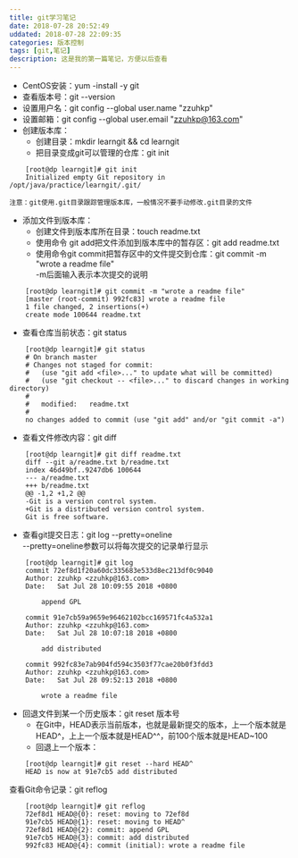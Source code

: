 ```yaml
---
title: git学习笔记
date: 2018-07-28 20:52:49
uddated: 2018-07-28 22:09:35
categories: 版本控制 
tags: [git,笔记] 
description: 这是我的第一篇笔记，方便以后查看
---
```


- CentOS安装：yum -install -y git
- 查看版本号：git --version
- 设置用户名：git config --global user.name "zzuhkp"
- 设置邮箱：git config --global user.email "zzuhkp@163.com"
- 创建版本库：
    - 创建目录：mkdir learngit && cd learngit
    - 把目录变成git可以管理的仓库：git init  

```
    [root@dp learngit]# git init  
    Initialized empty Git repository in /opt/java/practice/learngit/.git/
```
 
    注意：git使用.git目录跟踪管理版本库，一般情况不要手动修改.git目录的文件
- 添加文件到版本库：
    - 创建文件到版本库所在目录：touch readme.txt
    - 使用命令 git add把文件添加到版本库中的暂存区：git add readme.txt
    - 使用命令git commit把暂存区中的文件提交到仓库：git commit -m "wrote a readme file"  
    -m后面输入表示本次提交的说明  
   
```
    [root@dp learngit]# git commit -m "wrote a readme file"
    [master (root-commit) 992fc83] wrote a readme file
    1 file changed, 2 insertions(+)
    create mode 100644 readme.txt
```

- 查看仓库当前状态：git status  

```
    [root@dp learngit]# git status
    # On branch master
    # Changes not staged for commit:
    #   (use "git add <file>..." to update what will be committed)
    #   (use "git checkout -- <file>..." to discard changes in working directory)
    #
    #	modified:   readme.txt
    #
    no changes added to commit (use "git add" and/or "git commit -a")
```

- 查看文件修改内容：git diff  
    
```
    [root@dp learngit]# git diff readme.txt 
    diff --git a/readme.txt b/readme.txt
    index 46d49bf..9247db6 100644
    --- a/readme.txt
    +++ b/readme.txt
    @@ -1,2 +1,2 @@
    -Git is a version control system.
    +Git is a distributed version control system.
    Git is free software.
```

- 查看git提交日志：git log  --pretty=oneline  
    --pretty=oneline参数可以将每次提交的记录单行显示
    
```
    [root@dp learngit]# git log
    commit 72ef8d1f20a60dc335683e533d8ec213df0c9040
    Author: zzuhkp <zzuhkp@163.com>
    Date:   Sat Jul 28 10:09:55 2018 +0800

        append GPL

    commit 91e7cb59a9659e96462102bcc169571fc4a532a1
    Author: zzuhkp <zzuhkp@163.com>
    Date:   Sat Jul 28 10:07:18 2018 +0800

        add distributed

    commit 992fc83e7ab904fd594c3503f77cae20b0f3fdd3
    Author: zzuhkp <zzuhkp@163.com>
    Date:   Sat Jul 28 09:52:13 2018 +0800
    
        wrote a readme file
```

- 回退文件到某一个历史版本：git reset 版本号  
    - 在Git中，HEAD表示当前版本，也就是最新提交的版本，上一个版本就是HEAD^，上上一个版本就是HEAD^^，前100个版本就是HEAD~100
    - 回退上一个版本：

```
    [root@dp learngit]# git reset --hard HEAD^
    HEAD is now at 91e7cb5 add distributed
```

查看Git命令记录：git reflog

```
    [root@dp learngit]# git reflog
    72ef8d1 HEAD@{0}: reset: moving to 72ef8d
    91e7cb5 HEAD@{1}: reset: moving to HEAD^
    72ef8d1 HEAD@{2}: commit: append GPL
    91e7cb5 HEAD@{3}: commit: add distributed
    992fc83 HEAD@{4}: commit (initial): wrote a readme file
```




